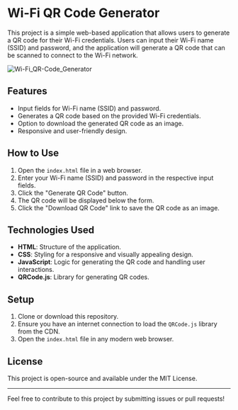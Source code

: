 # Wi-Fi QR Code Generator

This project is a simple web-based application that allows users to generate a QR code for their Wi-Fi credentials. Users can input their Wi-Fi name (SSID) and password, and the application will generate a QR code that can be scanned to connect to the Wi-Fi network.

![Wi-Fi_QR-Code_Generator](https://imgur.com/1fiI0qJ)

## Features

- Input fields for Wi-Fi name (SSID) and password.
- Generates a QR code based on the provided Wi-Fi credentials.
- Option to download the generated QR code as an image.
- Responsive and user-friendly design.

## How to Use

1. Open the `index.html` file in a web browser.
2. Enter your Wi-Fi name (SSID) and password in the respective input fields.
3. Click the "Generate QR Code" button.
4. The QR code will be displayed below the form.
5. Click the "Download QR Code" link to save the QR code as an image.

## Technologies Used

- **HTML**: Structure of the application.
- **CSS**: Styling for a responsive and visually appealing design.
- **JavaScript**: Logic for generating the QR code and handling user interactions.
- **QRCode.js**: Library for generating QR codes.

## Setup

1. Clone or download this repository.
2. Ensure you have an internet connection to load the `QRCode.js` library from the CDN.
3. Open the `index.html` file in any modern web browser.

## License

This project is open-source and available under the MIT License.

---

Feel free to contribute to this project by submitting issues or pull requests!
